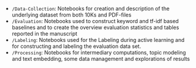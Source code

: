  - `/Data-Collection`: Notebooks for creation and description of the underlying dataset from both 10Ks and PDF-files
 - `/Evaluation`: Notebooks used to construct keyword and tf-idf based baselines and to create the overview evaluation statistics and tables reported in the manuscript
 - `/Labeling`: Notebooks used for the Labeling during active learning and for constructing and labeling the evaluation data set.
 - `/Processing`: Notebooks for intermediary computations, topic modeling and text embedding, some data management and explorations of results 
